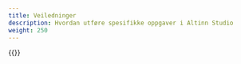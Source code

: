```yaml
---
title: Veiledninger
description: Hvordan utføre spesifikke oppgaver i Altinn Studio
weight: 250
---
```


{{<children />}}